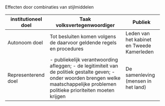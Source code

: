 Effecten door combinaties van stijlmiddelen


| institutioneel doel | Taak volksvertegenwoordiger                                                                                                                                                              | Publiek                                    |
| ------------------- | ---------------------------------------------------------------------------------------------------------------------------------------------------------------------------------------- | ------------------------------------------ |
| Autonoom doel       | Tot besluiten komen volgens de daarvoor geldende regels en procedures                                                                                                                    | Leden van het kabinet en Tweede Kamerleden |
| Representerend doel | - publiekelijk verantwoording afleggen; - de legitimiteit van de politiek gestalte geven; - onder woorden brengen welke maatschappelijke problemen politieke prioriteiten moeten krijgen | De samenleving (mensen in het land)        | 

